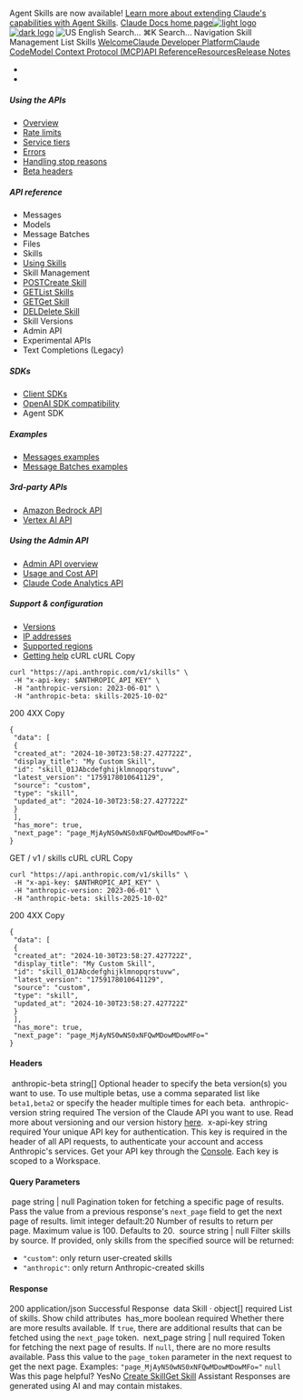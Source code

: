 Agent Skills are now available! [Learn more about extending Claude's capabilities with Agent Skills](/en/docs/agents-and-tools/agent-skills/overview).
[Claude Docs home page![light logo](https://mintcdn.com/anthropic-claude-docs/DcI2Ybid7ZEnFaf0/logo/light.svg?fit=max&auto=format&n=DcI2Ybid7ZEnFaf0&q=85&s=c877c45432515ee69194cb19e9f983a2)![dark logo](https://mintcdn.com/anthropic-claude-docs/DcI2Ybid7ZEnFaf0/logo/dark.svg?fit=max&auto=format&n=DcI2Ybid7ZEnFaf0&q=85&s=f5bb877be0cb3cba86cf6d7c88185216)](/)
![US](https://d3gk2c5xim1je2.cloudfront.net/flags/US.svg)
English
Search...
⌘K
Search...
Navigation
Skill Management
List Skills
[Welcome](/en/home)[Claude Developer Platform](/en/docs/intro)[Claude Code](/en/docs/claude-code/overview)[Model Context Protocol (MCP)](/en/docs/mcp)[API Reference](/en/api/messages)[Resources](/en/resources/overview)[Release Notes](/en/release-notes/overview)
* [](/en/docs/intro)
* [](/en/api/overview)
##### Using the APIs
 * [Overview](/en/api/overview)
 * [Rate limits](/en/api/rate-limits)
 * [Service tiers](/en/api/service-tiers)
 * [Errors](/en/api/errors)
 * [Handling stop reasons](/en/api/handling-stop-reasons)
 * [Beta headers](/en/api/beta-headers)
##### API reference
 * Messages
 * Models
 * Message Batches
 * Files
 * Skills
 * [Using Skills](/en/api/skills-guide)
 * Skill Management
 * [POSTCreate Skill](/en/api/skills/create-skill)
 * [GETList Skills](/en/api/skills/list-skills)
 * [GETGet Skill](/en/api/skills/get-skill)
 * [DELDelete Skill](/en/api/skills/delete-skill)
 * Skill Versions
 * Admin API
 * Experimental APIs
 * Text Completions (Legacy)
##### SDKs
 * [Client SDKs](/en/api/client-sdks)
 * [OpenAI SDK compatibility](/en/api/openai-sdk)
 * Agent SDK
##### Examples
 * [Messages examples](/en/api/messages-examples)
 * [Message Batches examples](/en/api/messages-batch-examples)
##### 3rd-party APIs
 * [Amazon Bedrock API](/en/api/claude-on-amazon-bedrock)
 * [Vertex AI API](/en/api/claude-on-vertex-ai)
##### Using the Admin API
 * [Admin API overview](/en/api/administration-api)
 * [Usage and Cost API](/en/api/usage-cost-api)
 * [Claude Code Analytics API](/en/api/claude-code-analytics-api)
##### Support & configuration
 * [Versions](/en/api/versioning)
 * [IP addresses](/en/api/ip-addresses)
 * [Supported regions](/en/api/supported-regions)
 * [Getting help](/en/api/getting-help)
cURL
cURL
Copy
```
curl "https://api.anthropic.com/v1/skills" \
 -H "x-api-key: $ANTHROPIC_API_KEY" \
 -H "anthropic-version: 2023-06-01" \
 -H "anthropic-beta: skills-2025-10-02"
```
200
4XX
Copy
```
{
 "data": [
 {
 "created_at": "2024-10-30T23:58:27.427722Z",
 "display_title": "My Custom Skill",
 "id": "skill_01JAbcdefghijklmnopqrstuvw",
 "latest_version": "1759178010641129",
 "source": "custom",
 "type": "skill",
 "updated_at": "2024-10-30T23:58:27.427722Z"
 }
 ],
 "has_more": true,
 "next_page": "page_MjAyNS0wNS0xNFQwMDowMDowMFo="
}
```
GET
/
v1
/
skills
cURL
cURL
Copy
```
curl "https://api.anthropic.com/v1/skills" \
 -H "x-api-key: $ANTHROPIC_API_KEY" \
 -H "anthropic-version: 2023-06-01" \
 -H "anthropic-beta: skills-2025-10-02"
```
200
4XX
Copy
```
{
 "data": [
 {
 "created_at": "2024-10-30T23:58:27.427722Z",
 "display_title": "My Custom Skill",
 "id": "skill_01JAbcdefghijklmnopqrstuvw",
 "latest_version": "1759178010641129",
 "source": "custom",
 "type": "skill",
 "updated_at": "2024-10-30T23:58:27.427722Z"
 }
 ],
 "has_more": true,
 "next_page": "page_MjAyNS0wNS0xNFQwMDowMDowMFo="
}
```
#### Headers
[​](#parameter-anthropic-beta)
anthropic-beta
string[]
Optional header to specify the beta version(s) you want to use.
To use multiple betas, use a comma separated list like `beta1,beta2` or specify the header multiple times for each beta.
[​](#parameter-anthropic-version)
anthropic-version
string
required
The version of the Claude API you want to use.
Read more about versioning and our version history [here](https://docs.claude.com/en/api/versioning).
[​](#parameter-x-api-key)
x-api-key
string
required
Your unique API key for authentication.
This key is required in the header of all API requests, to authenticate your account and access Anthropic's services. Get your API key through the [Console](https://console.anthropic.com/settings/keys). Each key is scoped to a Workspace.
#### Query Parameters
[​](#parameter-page)
page
string | null
Pagination token for fetching a specific page of results.
Pass the value from a previous response's `next_page` field to get the next page of results.
[​](#parameter-limit)
limit
integer
default:20
Number of results to return per page.
Maximum value is 100. Defaults to 20.
[​](#parameter-source)
source
string | null
Filter skills by source.
If provided, only skills from the specified source will be returned:
 * `"custom"`: only return user-created skills
 * `"anthropic"`: only return Anthropic-created skills
#### Response
200
application/json
Successful Response
[​](#response-data)
data
Skill · object[]
required
List of skills.
Show child attributes
[​](#response-has-more)
has_more
boolean
required
Whether there are more results available.
If `true`, there are additional results that can be fetched using the `next_page` token.
[​](#response-next-page)
next_page
string | null
required
Token for fetching the next page of results.
If `null`, there are no more results available. Pass this value to the `page_token` parameter in the next request to get the next page.
Examples:
`"page_MjAyNS0wNS0xNFQwMDowMDowMFo="`
`null`
Was this page helpful?
YesNo
[Create Skill](/en/api/skills/create-skill)[Get Skill](/en/api/skills/get-skill)
Assistant
Responses are generated using AI and may contain mistakes.